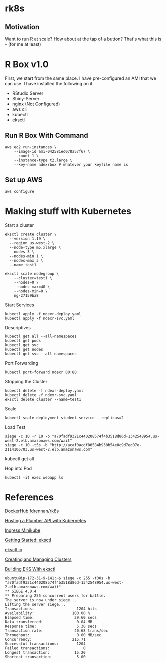 # rk8s

## Motivation

Want to run R at scale? How about at the tap of a button? That's what this is - (for me at least)

# R Box v1.0

First, we start from the same place. I have pre-configured an AMI that we can use. I have installed
the following on it.

*  RStudio Server
*  Shiny-Server
*  nginx (Not Configured)
*  aws cli
*  kubectl 
*  eksctl

## Run R Box With Command
```
aws ec2 run-instances \ 
    --image-id ami-042581ed078a57f67 \
    --count 1 \
    --instance-type t2.large \
    --key-name ndexrbox # whatever your keyfile name is
```

## Set up AWS
```
aws configure
```

# Making stuff with Kubernetes

Start a cluster

```
eksctl create cluster \
  --version 1.19 \
  --region us-west-2 \
  --node-type m5.xlarge \
  --nodes 3 \
  --nodes-min 1 \
  --nodes-max 3 \
  --name test1
```

```
eksctl scale nodegroup \
    --cluster=test1 \
    --nodes=0 \
    --nodes-max=40 \
    --nodes-min=0 \
    ng-27159ba8
```


Start Services
```
kubectl apply -f ndexr-deploy.yaml
kubectl apply -f ndexr-svc.yaml
```

Descriptives
```
kubectl get all --all-namespaces
kubectl get pods
kubectl get svc
kubectl get nodes
kubectl get svc --all-namespaces
```

Port Forwarding
```
kubectl port-forward ndexr 80:80
```

Stopping the Cluster
```
kubectl delete -f ndexr-deploy.yaml
kubectl delete -f ndexr-svc.yaml
eksctl delete cluster --name=test1
```

Scale
```
kubectl scale deployment student-service --replicas=2
```

Load Test
```
siege -c 10 -r 10 -b "a70fadf9321c440208574f4b3518d86d-1342548954.us-west-2.elb.amazonaws.com/wait"
siege -c 10 -t5s -b "http://acaf0acdf80584b938b54e8c9d7ed07e-2114106703.us-west-2.elb.amazonaws.com"
```

kubectl get all

Hop into Pod
```
kubectl -it exec webapp ls
```

# References
[DockerHub fdrennan/rk8s](https://hub.docker.com/repository/docker/fdrennan/rk8s)

[Hosting a Plumber API with Kubernetes](https://mdneuzerling.com/post/hosting-a-plumber-api-with-kubernetes/)

[Ingress Minikube](https://kubernetes.io/docs/tasks/access-application-cluster/ingress-minikube/)

[Getting Started: eksctl](https://docs.aws.amazon.com/eks/latest/userguide/getting-started-eksctl.html)

[eksctl.io](https://eksctl.io/)

[Creating and Managing Clusters](https://eksctl.io/usage/creating-and-managing-clusters/)

[Building EKS With eksctl](https://joachim8675309.medium.com/building-eks-with-eksctl-799eeb3b0efd)


```
ubuntu@ip-172-31-9-141:~$ siege -c 255 -t30s -b "a70fadf9321c440208574f4b3518d86d-1342548954.us-west-2.elb.amazonaws.com/wait"
** SIEGE 4.0.4
** Preparing 255 concurrent users for battle.
The server is now under siege...
Lifting the server siege...
Transactions:                   1204 hits
Availability:                 100.00 %
Elapsed time:                  29.60 secs
Data transferred:               0.04 MB
Response time:                  5.30 secs
Transaction rate:              40.68 trans/sec
Throughput:                     0.00 MB/sec
Concurrency:                  215.71
Successful transactions:        1204
Failed transactions:               0
Longest transaction:           15.20
Shortest transaction:           5.00

```